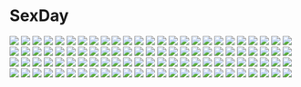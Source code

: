 # SexDay
![](https://konachan.com/image/26573954db79e3e93debf81f0126954a/Konachan.com%20-%20270444%20black_eyes%20black_hair%20bra%20kneehighs%20long_hair%20murakami_suigun%20original%20panties%20ponytail%20school_uniform%20skirt%20spread_legs%20underwear.jpg)
![](https://konachan.com/jpeg/3cc59be30e9aac85d86aa05f94ab0ec1/Konachan.com%20-%20174827%20animal%20bubbles%20dress%20fish%20green_hair%20keishi%20night%20original%20scarf%20short_hair%20sky%20stars%20thighhighs%20water.jpg)
![](https://konachan.com/jpeg/97c7f348544411b7795fa610cf6aa639/Konachan.com%20-%20212587%20blush%20breasts%20cleavage%20drink%20granblue_fantasy%20horns%20lecia_%28granblue_fantasy%29%20narmaya_%28granblue_fantasy%29%20onsen%20oyaji-sou%20sake%20towel.jpg)
![](https://konachan.com/jpeg/83532da91c44d8d3ae4d0cc02c38e190/Konachan.com%20-%20163706%20blonde_hair%20blue_eyes%20breasts%20golden_darkness%20kurosaki_mea%20long_hair%20nude%20pink_hair%20red_eyes%20red_hair%20short_hair%20to_love_ru%20yabuki_kentarou.jpg)
![](https://konachan.com/image/10c56688c38447486fd0f44ab048335c/Konachan.com%20-%20292046%20animal%20aqua_eyes%20aqua_hair%20breasts%20cleavage%20deep-sea_girl_%28vocaloid%29%20fish%20hatsune_miku%20realistic%20tagme_%28artist%29%20underwater%20vocaloid%20water.jpg)
![](https://konachan.com/jpeg/f2fbd029f6be017a34d308fba83204c3/Konachan.com%20-%20276966%20aliasing%20black_hair%20bow%20breasts%20couch%20mask%20nipples%20open_shirt%20original%20panties%20pink_eyes%20shirt%20short_hair%20signed%20underwear%20vibrator%20yori_dai.jpg)
![](https://konachan.com/image/f739a483194afaa69f97a6ffd8d2997a/Konachan.com%20-%20288756%20gahaku%20green_eyes%20green_hair%20hatsune_miku%20long_hair%20mechagirl%20twintails%20vocaloid.jpg)
![](https://konachan.com/image/23e9a5f167fa2163fd88fab6fc89e8c3/Konachan.com%20-%20193500%20ass%20blue_eyes%20blush%20boots%20breasts%20catgirl%20condom%20cowgirl%20gloves%20headband%20kneehighs%20nipples%20original%20panties%20pink_hair%20pussy%20swimsuit%20underwear.jpg)
![](https://konachan.com/image/76f437a432007cbd85e8b5c42f272a80/Konachan.com%20-%2091362%20animal%20bikini%20bird%20breasts%20cichol%20cleavage%20dragon%20fish%20fleta%20lorna%20mabinogi%20morrighan%20nao%20neamhain%20siren%20sisco%20swimsuit%20triona%20water.jpg)
![](https://konachan.com/image/6aa5b00201b5e1cf66f0c186cf0ac17b/Konachan.com%20-%20217097%20aqua_hair%20ass%20bow%20bra%20breasts%20candy%20cat_smile%20catgirl%20chocolate%20cleavage%20heart%20logo%20navel%20panties%20red_eyes%20ribbons%20tail%20thighhighs%20underwear%20yuyumatsu.jpg)
![](https://konachan.com/image/e13fd5ac989e91d2364d7043ef0bb279/Konachan.com%20-%20151210%20animal%20christmas%20horns%20landscape%20night%20original%20scenic%20sky%20snow%20stars%20winter%20you_%28shimizu%29.jpg)
![](https://konachan.com/jpeg/d6eaa4090d8055ec8103aacf9b524c26/Konachan.com%20-%20226519%20blonde_hair%20blush%20close%20futaba_anzu%20idolmaster%20idolmaster_cinderella_girls%20long_hair%20naoton%20twintails%20yellow_eyes.jpg)
![](https://konachan.com/image/dd52313cbadb5e0f57fff1aa091a5a76/Konachan.com%20-%20297266%20barefoot%20bed%20blush%20book%20food%20game_console%20headphones%20hokori_sakuni%20original%20panties%20phone%20pocky%20red_eyes%20short_hair%20underwear%20white_hair.jpg)
![](https://konachan.com/image/83f5ffde67d8bf4ddc15ada28c5d4ab9/Konachan.com%20-%20303141%20black_hair%20blue_eyes%20bunnygirl%20cropped%20original%20short_hair%20tagme_%28artist%29%20twintails.jpg)
![](https://konachan.com/image/6b7667f7d9f2f6ee279659d77c25fb3a/Konachan.com%20-%2011632%20tenjou_tenge.jpg)
![](https://konachan.com/jpeg/871b2a147344d7bf71ef9fd34353b777/Konachan.com%20-%2088980%20blush%20brown_eyes%20glasses%20nagato_yuki%20purple_hair%20school_uniform%20short_hair%20suzumiya_haruhi_no_yuutsu%20white.jpg)
![](https://konachan.com/image/59c31bdc81f0d3370ecb63028c7a9e50/Konachan.com%20-%20167333%20blue_eyes%20blush%20bow%20cape%20flowers%20hat%20jpeg_artifacts%20kasukabe_akira%20long_hair%20pink_hair%20sakura_nanako%20sakura_sakura.jpg)
![](https://konachan.com/jpeg/1d024cc166299335e4472bb9711dbb39/Konachan.com%20-%20292186%200000_%28asd7083%29%20animal_ears%20blonde_hair%20blush%20cropped%20drink%20long_hair%20naked_shirt%20no_bra%20nopan%20original%20red_eyes%20shirt.jpg)
![](https://konachan.com/jpeg/02c5befc8ac73f64797244d454b0ecdc/Konachan.com%20-%2020683%20chibi%20forte_stollen%20galaxy_angel%20milfeulle_sakuraba%20mint_blancmanche%20nomad%20ranpha_franboise%20vanilla_h.jpg)
![](https://konachan.com/jpeg/864eacf971ae9481932a932aa0770db8/Konachan.com%20-%2056927%20black_hair%20blue_eyes%20close%20dark%20gloves%20kara_no_kyoukai%20kokutou_azaka%20long_hair%20vector.jpg)
![](https://konachan.com/image/1bbaf7502c6f719d1b9e670b06d0fbcd/Konachan.com%20-%2027932%20ayakashi%20tagme.jpg)
![](https://konachan.com/image/d04a945a42a98d49b658e9378c0d67de/Konachan.com%20-%2063724%20favorite%20game_cg%20hoshizora_no_memoria%20tagme.jpg)
![](https://konachan.com/jpeg/157cb98e882ee09cb9b4e82639443927/Konachan.com%20-%20209151%20anthropomorphism%20beach%20bikini%20breasts%20brown_hair%20cleavage%20fuuki%20kantai_collection%20swimsuit%20wakaba_%28kancolle%29.jpg)
![](https://konachan.com/image/26d2f68c247044e5e08cd45fad08a897/Konachan.com%20-%20163945%20all_male%20animal_ears%20anthropomorphism%20big_bad_wolf%20blonde_hair%20bow%20leeannpippisum%20male%20original%20tail%20thighhighs%20trap%20yellow_eyes.jpg)
![](https://konachan.com/jpeg/c59a8fe11ccc87de6c361ac654a2e3d5/Konachan.com%20-%20239279%20anthropomorphism%20close%20garter_belt%20kantai_collection%20littorio_%28kancolle%29%20ohiya%20skirt.jpg)
![](https://konachan.com/image/d81177755778293f6dc177a8bfb2e48b/Konachan.com%20-%20155601%20barefoot%20blush%20cape%20green_eyes%20green_hair%20kuro_suto_sukii%20short_hair%20touhou%20wriggle_nightbug.jpg)
![](https://konachan.com/image/0e2eeda119576e1fa3a6f36a6a2f4072/Konachan.com%20-%2066519%20capura_lin%20saigyouji_yuyuko%20touhou.jpg)
![](https://konachan.com/jpeg/3604c643e74571a4439718aa136109e2/Konachan.com%20-%20204411%202girls%20aircraft%20anthropomorphism%20clouds%20kantai_collection%20school_uniform%20shigure_%28kancolle%29%20sky%20thighhighs%20weapon%20yaesaka%20yuudachi_%28kancolle%29.jpg)
![](https://konachan.com/image/8a42a5f406dc5f3ed073ea80456dc898/Konachan.com%20-%20263203%20aqua_eyes%20breasts%20fate_%28series%29%20jpeg_artifacts%20long_hair%20navel%20nipples%20nude%20pussy%20thighhighs%20twintails%20uncensored%20unsomnus%20watermark%20white_hair.jpg)
![](https://konachan.com/jpeg/38a667391f003c27bc3ade6805244a8c/Konachan.com%20-%20178814%20aoyama_hiroki%20blue_eyes%20breast_grab%20breasts%20game_cg%20glace%20male%20navel%20nipples%20panties%20pink_hair%20saeki_nao%20short_hair%20suzuka_aki%20underwear.jpg)
![](https://konachan.com/image/2d84262a45bee01178f6cabcdf7bc06a/Konachan.com%20-%20282960%20barefoot%20breasts%20cleavage%20headphones%20inue_shinsuke%20no_bra%20pink_eyes%20purple_hair%20shinjou_akane%20short_hair%20ssss.gridman.jpg)
![](https://konachan.com/image/42c757e39c2e1b354a18620e29459751/Konachan.com%20-%20138002%20brown_hair%20calendar%20christmas%20hat%20imouto_senbatsu%E2%98%86sousenkyo%20kamitsurugi_ouka%20red_eyes%20santa_costume%20santa_hat%20tachibana_yotsuha%20twintails.jpg)
![](https://konachan.com/jpeg/f20847664dd09a3c073b1a93c407db2a/Konachan.com%20-%20260314%20animal%20cat%20front_wing%20fukami_reina%20game_cg%20grisaia%3A_phantom_trigger%20gun%20long_hair%20motorcycle%20purple_hair%20school_uniform%20skirt%20watanabe_akio%20weapon.jpg)
![](https://konachan.com/image/c590132c527d6a72ae40ab917ccc9072/Konachan.com%20-%20214787%20animal%20bubbles%20dqn_%28dqnww%29%20fish%20komeiji_satori%20pink_hair%20short_hair%20skirt%20touhou%20underwater%20water.jpg)
![](https://konachan.com/jpeg/603374f23fba696ed028cca395443145/Konachan.com%20-%2089448%20group%20hatsune_miku%20kagamine_len%20kagamine_rin%20kaito%20male%20megurine_luka%20meiko%20vocaloid.jpg)
![](https://konachan.com/image/b6af25255e554ed690bde1b9b4ed965e/Konachan.com%20-%2019750%20eclair%20kiddy_grade%20lumiere.jpg)
![](https://konachan.com/image/c1ff9609c3328ccc1880f5455bd4f582/Konachan.com%20-%20226876%20beach%20bikini%20signed%20siting_zeng%20swimsuit%20tokyo_7th_sisters%20water.jpg)
![](https://konachan.com/jpeg/690d68ef8538fbcc92d16aa68ac5b50e/Konachan.com%20-%20202643%20atou_subaru%20game_cg%20group%20kunai_uri%20noblesse_of_rouge%20suzakuooji_hotoha%20sword%20tagme_%28character%29%20tani_an%20weapon.jpg)
![](https://konachan.com/image/1f331a0f801e7b496a933b5bc3d7a0fd/Konachan.com%20-%20190385%20building%20butterfly%20dress%20flowers%20gray_hair%20long_hair%20nello_%28luminous_darkness%29%20original.jpg)
![](https://konachan.com/jpeg/85f684ad25c82858c4ca290cdf94d405/Konachan.com%20-%20266555%20blonde_hair%20dress%20long_hair%20original%20tattoo%20tentacles%20yellow_eyes%20yuu-rin.jpg)
![](https://konachan.com/image/d5f07e225a1a1bf7d32cf8d7a764ac09/Konachan.com%20-%20177843%20animeflux%20anus%20ass%20blue_eyes%20blush%20breasts%20nipples%20pussy%20signed%20tera_online%20thighhighs%20topless%20uncensored%20watermark.jpg)
![](https://konachan.com/image/98551742ddd8fb6145e15ea2d582a127/Konachan.com%20-%20205233%20bikini%20breasts%20cleavage%20dean%20flowers%20hat%20jpeg_artifacts%20kasumi_%28shironeko_project%29%20shironeko_project%20swimsuit%20water%20wet.jpg)
![](https://konachan.com/image/0d1b6401b5aaa1cc69bc655f93eec600/Konachan.com%20-%20179818%20blonde_hair%20book%20bow%20bra%20braids%20breasts%20cape%20cleavage%20flowers%20kokuyou_ran%20long_hair%20navel%20panties%20petals%20rose%20takano_yuki%20underwear%20watermark.jpg)
![](https://konachan.com/image/2b07c6129a3cfe11d614ae914a6ae95e/Konachan.com%20-%20113784%20bed%20long_hair%20nanahara_kaoruko%20nanase_nanami%20otome_wa_boku_ni_koishiteru%20red_eyes.jpg)
![](https://konachan.com/jpeg/53382e61629de6d2d650c988009149a3/Konachan.com%20-%20242780%20bikini%20blush%20braids%20breasts%20brown_eyes%20brown_hair%20clouds%20cropped%20long_hair%20nipples%20original%20scan%20see_through%20sky%20swimsuit%20water%20yan-yam.jpg)
![](https://konachan.com/image/b38d00a289df85e69b40a858372cb5b8/Konachan.com%20-%20287595%20bikini%20breast_grab%20censored%20choker%20ciel_alencon%20cum%20god_eater%20gray_hair%20green_eyes%20lolicept%20paizuri%20penis%20swimsuit%20wristwear.jpg)
![](https://konachan.com/jpeg/2a1c94e7c9f64a95d845ca3199ecebbd/Konachan.com%20-%20287407%20bed%20black_hair%20blush%20breasts%20foxgirl%20garter%20gloves%20long_hair%20navel%20orange_eyes%20original%20panties%20ryara_vivi%20tail%20twintails%20underboob%20underwear.jpg)
![](https://konachan.com/jpeg/7fca5dac3fe59eee8667296773022ea2/Konachan.com%20-%20114300%20beach%20bikini%20black_hair%20blue_eyes%20kazeoto_kirito%20original%20phone%20popsicle%20red_hair%20swimsuit%20twintails.jpg)
![](https://konachan.com/jpeg/46b00b9e5726f5c2fdfa96619f17c7d3/Konachan.com%20-%20167621%20akatsuki-works%20black_hair%20breasts%20brown_eyes%20iizuki_tasuku%20izumi_wakoto%20long_hair%20lovely_x_cation_2%20navel%20nipples%20topless%20white.jpg)
![](https://konachan.com/jpeg/f7875fdca343b2c76f2d7872da9843c1/Konachan.com%20-%2034934%20ikegami_akane%20kobayakawa_yutaka%20lucky_star%20school_swimsuit%20swimsuit.jpg)
![](https://konachan.com/image/547b2335f8ea701a8b653d4a4cee16fd/Konachan.com%20-%20246173%20all_male%20animal%20bird%20flowers%20gray_hair%20greeny_%28maindo%29%20horns%20long_hair%20male%20nipples%20onmyouji%20shishio_%28onmyouji%29%20watermark%20yellow_eyes.jpg)
![](https://konachan.com/jpeg/c804d9dbb737a6e48e43bb13951c0f27/Konachan.com%20-%20166166%20animal%20brown_hair%20cat%20fish%20original%20rai32019%20short_hair%20skirt%20umbrella%20yellow_eyes.jpg)
![](https://konachan.com/image/e6808f1d9153e2e08991752a3e9b2f02/Konachan.com%20-%20276870%202girls%20animal%20blonde_hair%20bow%20braids%20brown_eyes%20brown_hair%20cape%20hakurei_reimu%20japanese_clothes%20kimono%20kirisame_marisa%20piyokichi%20red_eyes%20touhou%20white.jpg)
![](https://konachan.com/jpeg/30f3697a629ae31ea3c9fe590910d1b6/Konachan.com%20-%20212334%20hatsune_miku%20hewsack%20vocaloid.jpg)
![](https://konachan.com/image/f81f22be51784fe52004d30febeb3495/Konachan.com%20-%20294992%20bow%20breasts%20cleavage%20headdress%20hololive%20maid%20microphone%20minato_aqua%20pink_eyes%20pink_hair%20signed%20snozaki%20twintails%20wink%20wristwear.jpg)
![](https://konachan.com/jpeg/bee7e588d3efa58188dba56fa139f8aa/Konachan.com%20-%20280718%20aliasing%20ameto_yuki%20blush%20bow%20braids%20game_cg%20long_hair%20navel_%28company%29%20ootsu_rose%20purple_eyes%20purple_hair%20ribbons%20school_uniform%20skirt%20spiral%21%21%20water.jpg)
![](https://konachan.com/jpeg/a1cdd89ef2e5022b9cd3c58b2bcebb45/Konachan.com%20-%20271984%20aliasing%20ass%20bb_%28fate%29%20black_hair%20dark_skin%20fate_%28series%29%20gloves%20long_hair%20male%20open_shirt%20orange_eyes%20ponytail%20purple_hair%20scarf%20swimsuit%20tentacles.jpg)
![](https://konachan.com/image/07ee266e41c6ab7cea08f66ef5840f67/Konachan.com%20-%20214501%20aliasing%20dress%20headband%20long_hair%20panties%20red_eyes%20red_hair%20school_uniform%20thighhighs%20umakatsuhai%20underwear%20zettai_ryouiki.jpg)
![](https://konachan.com/image/8d8b374c6a2454c1d8cae57729ba5caa/Konachan.com%20-%20165709%20bow%20fan%20hata_no_kokoro%20long_hair%20mask%20pink_hair%20shirogane_hina%20touhou.jpg)
![](https://konachan.com/jpeg/283cb1248472663e7eaf1cd2ed80f858/Konachan.com%20-%20124303%20aqua_eyes%20aqua_hair%20hatsune_miku%20long_hair%20scarf%20thighhighs%20twintails%20vocaloid%20white%20winter.jpg)
![](https://konachan.com/image/06f2c999ba547198903872bac0a2958c/Konachan.com%20-%20234321%20building%20city%20clouds%20dress%20forest%20landscape%20laplacian%20logo%20newton_to_ringo_no_ki%20nobody%20scenic%20sky%20tagme_%28artist%29%20tree%20umbrella%20water%20watermark.jpg)
![](https://konachan.com/jpeg/46e69053faab5324b928a15eca91f385/Konachan.com%20-%20264619%20blonde_hair%20blue_hair%20blush%20book%20bow%20brown_hair%20group%20handa_roko%20idolmaster%20kotatsu%20long_hair%20nanao_yuriko%20phone%20purple_hair%20sleeping%20wink%20yellow_eyes.jpg)
![](https://konachan.com/image/caf950bfc2e60803308675ed5eeee668/Konachan.com%20-%20252225%20anus%20aqua_eyes%20aqua_hair%20bed%20blush%20breast_hold%20breasts%20censored%20dress%20long_hair%20navel%20nipples%20nude%20pussy%20spread_legs%20thighhighs%20twintails%20vocaloid.jpg)
![](https://konachan.com/image/b127adcfdb7acd6b165909dd344553c4/Konachan.com%20-%20210879%20aliasing%20nanna_%28irasutokanakili%29%20original.jpg)
![](https://konachan.com/image/71d082834cf2405bedd6615168763406/Konachan.com%20-%2034802%20all_male%20ayasaki_hayate%20hayate_no_gotoku%20male%20trap.jpg)
![](https://konachan.com/image/63bc628d1caba56cdb2f4a1340c305d7/Konachan.com%20-%2042513%20black_hair%20black_rock_shooter%20gun%20huke%20long_hair%20maid%20miss_maid_sniper%20tagme%20thighhighs%20weapon.jpg)
![](https://konachan.com/jpeg/aa9a6c95c3aec85335f6b5f07f676cf7/Konachan.com%20-%20289851%20ass%20aties20%20barefoot%20blue_eyes%20censored%20cum%20ia%20long_hair%20no_bra%20pink_hair%20vocaloid.jpg)
![](https://konachan.com/image/db151082c0b63f139d598affe7f49674/Konachan.com%20-%20103173%20akemi_homura%20flowers%20mahou_shoujo_madoka_magica%20petals%20purple_eyes%20rose%20wings.jpg)
![](https://konachan.com/jpeg/b7c809981600539afa2c610b80bbd6d3/Konachan.com%20-%20303617%20anthropomorphism%20ass%20azur_lane%20blonde_hair%20blush%20eldridge_%28azur_lane%29%20loli%20long_hair%20re-vivi%20twintails.jpg)
![](https://konachan.com/image/e8341295d5f379de674a36f7103c4ee1/Konachan.com%20-%20114249%20bicolored_eyes%20gokou_ruri%20kamiya_zuzu%20ore_no_imouto_ga_konna_ni_kawaii_wake_ga_nai%20third-party_edit%20white%20wings.jpg)
![](https://konachan.com/jpeg/8d2b19cf1ae31699c6af5d8642c7fe6b/Konachan.com%20-%20116526%202girls%20black_hair%20breast_grab%20breasts%20c%3Adrive%20censored%20game_cg%20kazamidori%20kotowari%20long_hair%20nipples%20nude%20thighhighs%20twintails%20yuigahama_yuki.jpg)
![](https://konachan.com/jpeg/0b93b03aef41c851cce62d4c16c5a454/Konachan.com%20-%20279375%20black_hair%20bow%20long_hair%20moon%20no_bra%20panties%20red_eyes%20scan%20school_uniform%20skirt%20skirt_lift%20tsukishima_yuuko%20underwear.jpg)
![](https://konachan.com/jpeg/7099bb9174421975e8b7ca5277ddf448/Konachan.com%20-%20300857%20catgirl%20game_cg%20neko_neko%20tagme_%28artist%29%20uncensored.jpg)
![](https://konachan.com/image/5b38b119e7b98da0bce96b4958a0da5c/Konachan.com%20-%2072881%20blood%20blue_eyes%20megurine_luka%20pink_hair%20vocaloid.jpg)
![](https://konachan.com/image/6d03e09253452189a3d698a4af6ee557/Konachan.com%20-%20121354%20alma%20apple%20blonde_hair%20breasts%20cleavage%20cube_%28artist%29%20food%20fruit%20game_cg%20hoodie%20kaburaki_runa%20kaburaki_ryuusei%20male%20trap.jpg)
![](https://konachan.com/image/0811adbcda8ad76261db815f57b562eb/Konachan.com%20-%2060512%20aqua_eyes%20aqua_hair%20cygnus%20elbow_gloves%20gloves%20hatsune_miku%20headphones%20long_hair%20shorts%20thighhighs%20tie%20twintails%20vocaloid.jpg)
![](https://konachan.com/jpeg/9f26e3d7cfba002a64a3edf0d5260e2b/Konachan.com%20-%20204451%20hata_no_kokoro%20long_hair%20mask%20red_eyes%20touhou%20tsuzumi-ko.jpg)
![](https://konachan.com/jpeg/a7963404da668c513912719c8e8d7a10/Konachan.com%20-%2080752%20blue_hair%20car%20clouds%20gloves%20grass%20group%20hat%20red_eyes%20ribbons%20sky%20umbrella%20wink.jpg)
![](https://konachan.com/image/029071c7e4ceb7d8b37346bf8192efd4/Konachan.com%20-%20170625%20blue_hair%20cross%20dress%20grass%20hat%20hinanawi_tenshi%20leaves%20long_hair%20ryosios%20scenic%20sky%20sunset%20sword%20touhou%20weapon.jpg)
![](https://konachan.com/image/0c4200aabf7696ea965bd1d11333e36e/Konachan.com%20-%20234527%20animal%20apple%20book%20bow%20clouds%20dress%20flowers%20food%20fruit%20gloves%20goth-loli%20gray_hair%20hat%20headdress%20ji_dao_ji%20loli%20long_hair%20petals%20rabbit%20sky%20tree.jpg)
![](https://konachan.com/image/158f2abfbdbf4b63e044cec3acc3e322/Konachan.com%20-%20267291%20bandage%20breasts%20horosuke_%28toot08%29%20japanese_clothes%20long_hair%20navel%20nipples%20original%20panties%20purple_eyes%20purple_hair%20underwear%20wet.jpg)
![](https://konachan.com/image/5316b9ae50529348fde87357ab2e9880/Konachan.com%20-%20147086%20blue_eyes%20headphones%20long_hair%20magister_%28bigbakunyuu%29%20megurine_luka%20pink_hair%20vocaloid.jpg)
![](https://konachan.com/image/607000ceaa930344ea77232609e0149c/Konachan.com%20-%20157624%20ass%20blush%20flan_%28harry_mackenzie%29%20green_hair%20kazami_yuuka%20pantyhose%20red_eyes%20short_hair%20touhou.jpg)
![](https://konachan.com/image/3b06e65b0722e75585e4dd3a69d18fd7/Konachan.com%20-%20157767%20black_hair%20cherry_blossoms%20flowers%20long_hair%20original%20ritsuki%20water%20weapon.jpg)
![](https://konachan.com/image/28851f7bbc5328966b9e5a42845256cd/Konachan.com%20-%2069797%20all_male%20koizumi_itsuki%20kyon%20male%20suzumiya_haruhi_no_yuutsu.jpg)
![](https://konachan.com/jpeg/9c462d50a3241c0ee0ca54cc15350560/Konachan.com%20-%20279722%20blue_eyes%20breasts%20headphones%20nakano_miku%20nipples%20no_bra%20open_shirt%20pantyhose%20pink_hair%20rei_kun%20school_uniform%20skirt%20skirt_lift%20vibrator.jpg)
![](https://konachan.com/jpeg/7e6047cd015a4af0593acb5a8a13fa19/Konachan.com%20-%20230853%20fiodo%20luo_tianyi%20vocaloid%20vocaloid_china%20yan_he%20yuezheng_ling.jpg)
![](https://konachan.com/jpeg/41f136c01fd87149b0a52a4bf1a429e7/Konachan.com%20-%2058605%202girls%20bikini%20karory%20scan%20swimsuit.jpg)
![](https://konachan.com/jpeg/7757b24db1401f26b264a92342e8a681/Konachan.com%20-%20258465%20animal%20aqua_eyes%20beauty_love%20black_hair%20blush%20breasts%20brown_hair%20headband%20headdress%20kimono%20long_hair%20nopan%20purple_eyes%20short_hair%20signed%20water.jpg)
![](https://konachan.com/jpeg/1d9e48a480b2124a8151feeea12ecd84/Konachan.com%20-%2079558%20akiyama_mio%20hirasawa_yui%20k-on%21%20kotobuki_tsumugi%20nakano_azusa%20tainaka_ritsu.jpg)
![](https://konachan.com/image/db151082c0b63f139d598affe7f49674/Konachan.com%20-%20103173%20akemi_homura%20flowers%20mahou_shoujo_madoka_magica%20petals%20purple_eyes%20rose%20wings.jpg)
![](https://konachan.com/jpeg/be29dd6f73fc4344f43fb3697c227375/Konachan.com%20-%20249316%20annin_doufu%20idolmaster%20idolmaster_cinderella_girls%20idolmaster_cinderella_girls_starlight_stage%20imai_kana.jpg)
![](https://konachan.com/image/0efb04ae5239f4bbb71d5bdd30fbc8d0/Konachan.com%20-%20178848%20breasts%20cameltoe%20cleavage%20clouds%20dean%20gray_hair%20green_eyes%20horns%20necklace%20original%20purple_eyes%20sideboob%20sky%20swim_ring%20swimsuit%20underboob%20water.jpg)
![](https://konachan.com/image/311592e613100cbe8cdc79afc0469cd6/Konachan.com%20-%20212390%20animal%20bird%20black_hair%20hangleing%20japanese_clothes%20long_hair%20male%20sky%20sunset%20white_hair.jpg)
![](https://konachan.com/image/aa0d78f17dbd5d4d5575500598f6ea2e/Konachan.com%20-%20152708%20hakurei_reimu%20scenic%20third-party_edit%20touhou.jpg)
![](https://konachan.com/jpeg/a85bb3f1f3c41c4f3019f68c4a50b06d/Konachan.com%20-%20114440%20cake%20drink%20food%20game_cg%20glasses%20gloves%20green_eyes%20hamashima_shigeo%20hat%20ice_cream%20long_hair%20navel%20purple_hair%20skirt%20skyfish%20thighhighs.jpg)
![](https://konachan.com/image/db9e8ccd0267251066eaab0adb1f7b86/Konachan.com%20-%20142242%20black_hair%20blush%20hyperdimension_neptunia%20hyperdimension_neptunia_mk2%20long_hair%20noire%20red_eyes%20ribbons%20twintails%20valentine.jpg)
![](https://konachan.com/image/e425934175c34de61f109b17af7a3336/Konachan.com%20-%20171729%20bow%20braids%20gloves%20gray_hair%20izayoi_sakuya%20knife%20maid%20nekominase%20red_eyes%20touhou%20weapon%20white.jpg)
![](https://konachan.com/jpeg/523219d0b4f1c6b9b6a7f016f56e8f58/Konachan.com%20-%20294127%20ass%20breasts%20hyperdimension_neptunia%20long_hair%20nepgear%20nyamota%20open_shirt%20school_uniform%20sex%20skirt_lift%20thighhighs.jpg)
![](https://konachan.com/image/13d9d427cdfd0a3610bf47491e2d3639/Konachan.com%20-%20172031%202girls%20anthropomorphism%20blonde_hair%20brown_eyes%20brown_hair%20daburyuu%20dress%20hat%20long_hair%20original%20ribbons.jpg)
